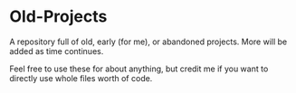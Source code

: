 # Old-Projects
A repository full of old, early (for me), or abandoned projects. More will be added as time continues.

Feel free to use these for about anything, but credit me if you want to directly use whole files worth of code.
